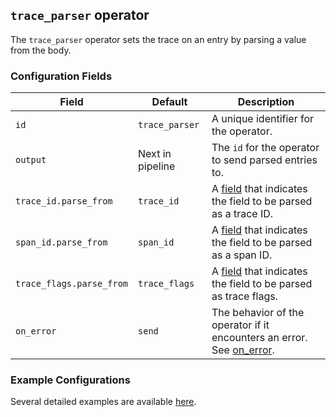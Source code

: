 ## `trace_parser` operator

The `trace_parser` operator sets the trace on an entry by parsing a value from the body.

### Configuration Fields

| Field                    | Default          | Description |
| ---                      | ---              | ---         |
| `id`                     | `trace_parser`   | A unique identifier for the operator. |
| `output`                 | Next in pipeline | The `id` for the operator to send parsed entries to. |
| `trace_id.parse_from`    | `trace_id`       | A [field](../types/field.md) that indicates the field to be parsed as a trace ID. |
| `span_id.parse_from`     | `span_id`        | A [field](../types/field.md) that indicates the field to be parsed as a span ID. |
| `trace_flags.parse_from` | `trace_flags`    | A [field](../types/field.md) that indicates the field to be parsed as trace flags. |
| `on_error`               | `send`           | The behavior of the operator if it encounters an error. See [on_error](../types/on_error.md). |


### Example Configurations

Several detailed examples are available [here](../types/trace.md).
